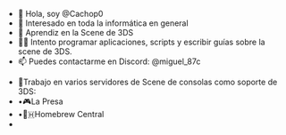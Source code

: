 - 👋 Hola, soy @Cachop0
- 👀 Interesado en toda la informática en general
- 🌱 Aprendiz en la Scene de 3DS
- 👨‍💻 Intento programar aplicaciones, scripts y escribir guías sobre la scene de 3DS.
- 📫 Puedes contactarme en Discord: @miguel_87c

<!---
- 😄 Pronouns: ...
- ⚡ Fun fact: ...
--->

- 💬Trabajo en varios servidores de Scene de consolas como soporte de 3DS:
-   •🎮La Presa
-   •💙🇭Homebrew Central
-
<!---
Cachop0/Cachop0 is a ✨ special ✨ repository because its `README.md` (this file) appears on your GitHub profile.
You can click the Preview link to take a look at your changes.
--->
